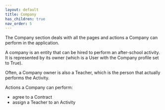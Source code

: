 ```yaml
---
layout: default
title: Company
has_children: true
nav_order: 5
---
```


The Company section deals with all the pages and actions a Company can perform in the application.

A company is an entity that can be hired to perform an after-school activity. It is represented by its owner (which is a User with the Company profile set to True).

Often, a Company owner is also a Teacher, which is the person that actually performs the Activity.

Actions a Company can perform:

- agree to a Contract
- assign a Teacher to an Activity
